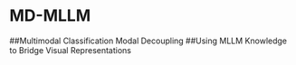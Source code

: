 # MD-MLLM
##Multimodal Classification Modal Decoupling
##Using MLLM Knowledge to Bridge Visual Representations
